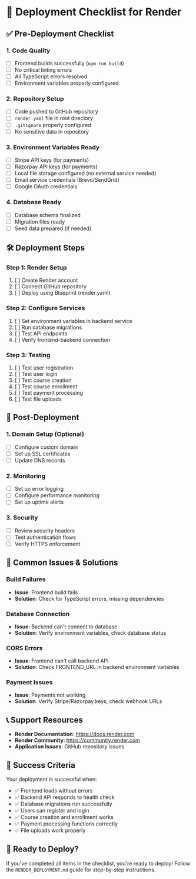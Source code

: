 # 🚀 Deployment Checklist for Render

## ✅ Pre-Deployment Checklist

### 1. Code Quality
- [ ] Frontend builds successfully (`npm run build`)
- [ ] No critical linting errors
- [ ] All TypeScript errors resolved
- [ ] Environment variables properly configured

### 2. Repository Setup
- [ ] Code pushed to GitHub repository
- [ ] `render.yaml` file in root directory
- [ ] `.gitignore` properly configured
- [ ] No sensitive data in repository

### 3. Environment Variables Ready
- [ ] Stripe API keys (for payments)
- [ ] Razorpay API keys (for payments)
- [ ] Local file storage configured (no external service needed)
- [ ] Email service credentials (Brevo/SendGrid)
- [ ] Google OAuth credentials

### 4. Database Ready
- [ ] Database schema finalized
- [ ] Migration files ready
- [ ] Seed data prepared (if needed)

## 🛠️ Deployment Steps

### Step 1: Render Setup
1. [ ] Create Render account
2. [ ] Connect GitHub repository
3. [ ] Deploy using Blueprint (render.yaml)

### Step 2: Configure Services
1. [ ] Set environment variables in backend service
2. [ ] Run database migrations
3. [ ] Test API endpoints
4. [ ] Verify frontend-backend connection

### Step 3: Testing
1. [ ] Test user registration
2. [ ] Test user login
3. [ ] Test course creation
4. [ ] Test course enrollment
5. [ ] Test payment processing
6. [ ] Test file uploads

## 🔧 Post-Deployment

### 1. Domain Setup (Optional)
- [ ] Configure custom domain
- [ ] Set up SSL certificates
- [ ] Update DNS records

### 2. Monitoring
- [ ] Set up error logging
- [ ] Configure performance monitoring
- [ ] Set up uptime alerts

### 3. Security
- [ ] Review security headers
- [ ] Test authentication flows
- [ ] Verify HTTPS enforcement

## 🚨 Common Issues & Solutions

### Build Failures
- **Issue**: Frontend build fails
- **Solution**: Check for TypeScript errors, missing dependencies

### Database Connection
- **Issue**: Backend can't connect to database
- **Solution**: Verify environment variables, check database status

### CORS Errors
- **Issue**: Frontend can't call backend API
- **Solution**: Check FRONTEND_URL in backend environment variables

### Payment Issues
- **Issue**: Payments not working
- **Solution**: Verify Stripe/Razorpay keys, check webhook URLs

## 📞 Support Resources

- **Render Documentation**: https://docs.render.com
- **Render Community**: https://community.render.com
- **Application Issues**: GitHub repository issues

## 🎯 Success Criteria

Your deployment is successful when:
- ✅ Frontend loads without errors
- ✅ Backend API responds to health check
- ✅ Database migrations run successfully
- ✅ Users can register and login
- ✅ Course creation and enrollment works
- ✅ Payment processing functions correctly
- ✅ File uploads work properly

## 🚀 Ready to Deploy?

If you've completed all items in the checklist, you're ready to deploy! Follow the `RENDER_DEPLOYMENT.md` guide for step-by-step instructions. 